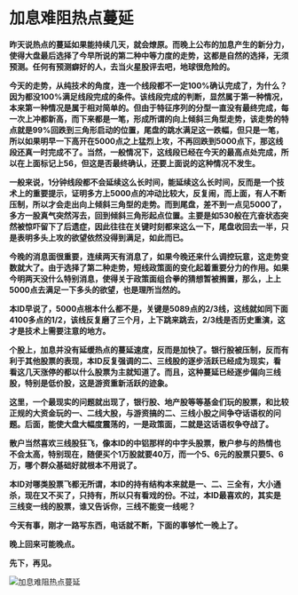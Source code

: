 加息难阻热点蔓延
====

			

**昨天说热点的蔓延如果能持续几天，就会燎原。而晚上公布的加息产生的新分力，使得大盘最后选择了今早所说的第二种中等力度的走势，这都是自然的选择，无须预测。任何有预测癖好的人，去当火星股评去吧，地球很危险的。**

**今天的走势，从纯技术的角度，连一个线段都不一定100%确认完成了，为什么？因为都没100%满足线段完成的条件。该线段完成的判断，显然属于第一种情况，本来第一种情况是属于相对简单的。但由于特征序列的分型一直没有最终完成，每一次上冲都新高，而下来都是一笔，形成所谓的向上倾斜三角型走势，该走势的特点就是99%回跌到三角形启动的位置，尾盘的跳水满足这一跌幅，但只是一笔，所以如果明早一下高开在5000点之上猛烈上攻，不再回跌到5000点下，那这线段还真一时完成不了。当然，一般情况下，这线段已经在今天的最高点处完成，所以在上面标记上56，但这是否最终确认，还要上面说的这种情况不发生。**

**一般来说，1分钟线段都不会延续这么长时间，能延续这么长时间，反而是一个技术上的重要提示，证明多方上5000点的冲动比较大，反复闹，而上面，有人不断压制，所以才会走出向上倾斜三角型的走势。而到尾盘，差不到一点见5000了，多方一股真气突然泻去，回到倾斜三角形起点位置。主要是如530般在亢奋状态突然被惊吓留下了后遗症，因此往往在关键时刻都来这么一下，尾盘收回去一半，只是表明多头上攻的欲望依然没得到满足，如此而已。**

**今晚的消息面很重要，连续两天有消息了，如果今晚还来什么调控玩意，这走势变数就大了。由于选择了第二种走势，短线政策面的变化起着重要分力的作用。如果今明两天没什么特别消息，使得关于政策面组合拳的猜想暂被搁置，那么，上上5000点去满足一下多头的欲望，也是理所当然的。**

**本ID早说了，5000点根本什么都不是，关键是5089点的2/3线，这线就如同下面4100多点的1/2，该线反复磨了三个月，上下跳来跳去，2/3线是否历史重演，这才是技术上需要注意的地方。**

**个股上，加息并没有延缓热点的蔓延速度，反而是加快了。银行股被压制，反而有利于其他股票的表现，本ID反复强调的二、三线股的逐步活跃已经成为现实，看看这几天涨停的都以什么股票为主就知道了。而且，这种蔓延已经逐步偏向三线股，特别是低价股，这是游资重新活跃的迹象。**

**这里，一个最现实的问题就出现了，银行股、地产股等等基金们玩的股票，和比较正规的大资金玩的一、二线大股，与游资搞的二、三线小股之间争夺话语权的问题。后面，能使大盘大幅度震荡的，一是政策面，二就是这话语权争夺战了。**

**散户当然喜欢三线股狂飞，像本ID的中铝那样的中字头股票，散户参与的热情也不会太高，特别现在，随便买个1万股就要40万，而一个5、6元的股票只要5、6万，哪个群众基础好就根本不用说了。**

**本ID对哪类股票飞都无所谓，本ID的持有结构本来就是一、二、三全有，大小通杀，现在又不买了，只持有，所以只有看戏的份。不过，本ID最喜欢的，其实是三线变一线的股票，谁又告诉你，三线不能变一线呢？**

**今天有事，刚才一路写东西，电话就不断，下面的事够忙一晚上了。**

**晚上回来可能晚点。**

**先下，再见。**

![加息难阻热点蔓延](http://simg.sinajs.cn/blog7style/images/common/sg_trans.gif)

